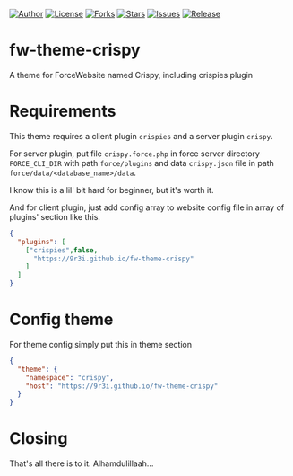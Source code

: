 
[![Author](https://img.shields.io/badge/author-9r3i-lightgrey.svg)](https://github.com/9r3i)
[![License](https://img.shields.io/github/license/9r3i/fw-theme-crispy.svg)](https://github.com/9r3i/fw-theme-crispy/blob/master/LICENSE)
[![Forks](https://img.shields.io/github/forks/9r3i/fw-theme-crispy.svg)](https://github.com/9r3i/fw-theme-crispy/network)
[![Stars](https://img.shields.io/github/stars/9r3i/fw-theme-crispy.svg)](https://github.com/9r3i/fw-theme-crispy/stargazers)
[![Issues](https://img.shields.io/github/issues/9r3i/fw-theme-crispy.svg)](https://github.com/9r3i/fw-theme-crispy/issues)
[![Release](https://img.shields.io/github/release/9r3i/fw-theme-crispy.svg)](https://github.com/9r3i/fw-theme-crispy/releases)


# fw-theme-crispy
A theme for ForceWebsite named Crispy, including crispies plugin

# Requirements
This theme requires a client plugin ```crispies``` and a server plugin ```crispy```.

For server plugin, put file ```crispy.force.php``` in force server directory ```FORCE_CLI_DIR``` with path ```force/plugins``` and data ```crispy.json``` file in path ```force/data/<database_name>/data```.

I know this is a lil' bit hard for beginner, but it's worth it.

And for client plugin, just add config array to website config file in array of plugins' section like this.

```json
{
  "plugins": [
    ["crispies",false,
      "https://9r3i.github.io/fw-theme-crispy"
    ]
  ]
}
```

# Config theme
For theme config simply put this in theme section
```json
{
  "theme": {
    "namespace": "crispy",
    "host": "https://9r3i.github.io/fw-theme-crispy"
  }
}
```

# Closing
That's all there is to it. Alhamdulillaah...



